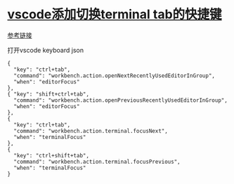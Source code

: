 # [vscode添加切换terminal tab的快捷键](archive/IDE/vscode/switch_terminal_tab)

<i class="fa fa-hashtag mytitle"></i>
[参考链接](https://stackoverflow.com/questions/44065101/vs-code-key-binding-for-quick-switch-between-terminal-screens)

打开vscode keyboard json

```
{ 
  "key": "ctrl+tab",            
  "command": "workbench.action.openNextRecentlyUsedEditorInGroup",
  "when": "editorFocus" 
},
{ "key": "shift+ctrl+tab",      
  "command": "workbench.action.openPreviousRecentlyUsedEditorInGroup",
  "when": "editorFocus" 
},
{
  "key": "ctrl+tab",
  "command": "workbench.action.terminal.focusNext",
  "when": "terminalFocus"
},
{
  "key": "ctrl+shift+tab",
  "command": "workbench.action.terminal.focusPrevious",
  "when": "terminalFocus"
}
```
